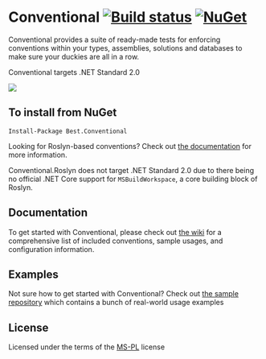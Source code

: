Conventional [![Build status](https://ci.appveyor.com/api/projects/status/b34y026n60v9oe16?svg=true)](https://ci.appveyor.com/project/andrewabest/conventional) 
[![NuGet](https://img.shields.io/nuget/v/Best.Conventional.svg)](https://www.nuget.org/packages/Best.Conventional/)
============

Conventional provides a suite of ready-made tests for enforcing conventions within your types, assemblies, solutions and databases to make sure your duckies are all in a row.

Conventional targets .NET Standard 2.0

![](https://raw.github.com/andrewabest/Conventional/master/duck.png)

## To install from NuGet

    Install-Package Best.Conventional

Looking for Roslyn-based conventions? Check out [the documentation](https://github.com/andrewabest/Conventional/wiki/Roslyn-Conventions) for more information.

Conventional.Roslyn does not target .NET Standard 2.0 due to there being no official .NET Core support for `MSBuildWorkspace`, a core building block of Roslyn. 

## Documentation

To get started with Conventional, please check out [the wiki](https://github.com/andrewabest/Conventional/wiki) for a comprehensive list of included conventions, sample usages, and configuration information.

## Examples

Not sure how to get started with Conventional? Check out [the sample repository](https://github.com/andrewabest/Conventional.Samples) which contains a bunch of real-world usage examples

## License

Licensed under the terms of the [MS-PL](https://opensource.org/licenses/MS-PL) license
